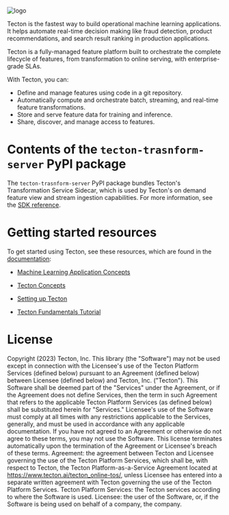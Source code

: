 ![logo](https://s3.us-west-2.amazonaws.com/tecton.ai.public/documentation/pypi/tecton-logo.svg)

Tecton is the fastest way to build operational machine learning applications. It helps automate real-time decision making like fraud detection, product recommendations, and search result ranking in production applications.

Tecton is a fully-managed feature platform built to orchestrate the complete lifecycle of features, from transformation to online serving, with enterprise-grade SLAs.

With Tecton, you can:

- Define and manage features using code in a git repository.
- Automatically compute and orchestrate batch, streaming, and real-time feature
  transformations.
- Store and serve feature data for training and inference.
- Share, discover, and manage access to features.

# Contents of the `tecton-trasnform-server` PyPI package

The `tecton-trasnform-server` PyPI package bundles Tecton's Transformation Service Sidecar, which is used by Tecton's on demand feature view and stream ingestion capabilities. For more information, see the [SDK reference](https://docs.tecton.ai/api-reference/index.html).

# Getting started resources

To get started using Tecton, see these resources, which are found in the [documentation](https://docs.tecton.ai/):

* [Machine Learning Application Concepts](https://docs.tecton.ai/docs/introduction/machine-learning-application-concepts)

* [Tecton Concepts](https://docs.tecton.ai/docs/introduction/tecton-concepts)

* [Setting up Tecton](https://docs.tecton.ai/docs/category/setting-up-tecton)

* [Tecton Fundamentals Tutorial](https://docs.tecton.ai/docs/tutorials/tecton-fundamentals/)

# License

Copyright (2023) Tecton, Inc. This library (the "Software") may not be used except in connection with the Licensee's use
of the Tecton Platform Services (defined below) pursuant to an Agreement (defined below) between Licensee (defined
below) and Tecton, Inc. ("Tecton"). This Software shall be deemed part of the "Services" under the Agreement, or if the
Agreement does not define Services, then the term in such Agreement that refers to the applicable Tecton Platform
Services (as defined below) shall be substituted herein for "Services." Licensee's use of the Software must comply at
all times with any restrictions applicable to the Services, generally, and must be used in accordance with any
applicable documentation. If you have not agreed to an Agreement or otherwise do not agree to these terms, you may not
use the Software. This license terminates automatically upon the termination of the Agreement or Licensee's breach of
these terms. Agreement: the agreement between Tecton and Licensee governing the use of the Tecton Platform Services,
which shall be, with respect to Tecton, the Tecton Platform-as-a-Service Agreement located
at https://www.tecton.ai/tecton_online-tos/, unless Licensee has entered into a separate written agreement with Tecton
governing the use of the Tecton Platform Services. Tecton Platform Services: the Tecton services according to where the
Software is used. Licensee: the user of the Software, or, if the Software is being used on behalf of a company, the
company.
